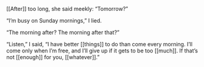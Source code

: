 [[After]] too long, she said meekly: “Tomorrow?”

“I’m busy on Sunday mornings,” I lied.

“The morning after? The morning after that?”

“Listen,” I said, “I have better [[things]] to do than come every morning. I’ll come only when I’m free, and I’ll give up if it gets to be too [[much]]. If that’s not [[enough]] for you, [[whatever]].”